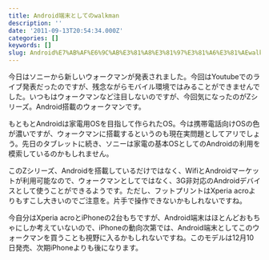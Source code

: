 ```yaml
---
title: Android端末としてのwalkman
description: ''
date: '2011-09-13T20:54:34.000Z'
categories: []
keywords: []
slug: Android%E7%AB%AF%E6%9C%AB%E3%81%A8%E3%81%97%E3%81%A6%E3%81%AEwalkman
---
```

今日はソニーから新しいウォークマンが発表されました。今回はYoutubeでのライブ発表だったのですが、残念ながらモバイル環境ではみることができませんでした。いつもはウォークマンなど注目しないのですが、今回気になったのがZシリーズ。Android搭載のウォークマンです。

もともとAndroidは家電用OSを目指して作られたOS。今は携帯電話向けOSの色が濃いですが、ウォークマンに搭載するというのも現在実問題としてアリでしょう。先日のタブレットに続き、ソニーは家電の基本OSとしてのAndroidの利用を模索しているのかもしれません。

このZシリーズ、Androidを搭載しているだけではなく、WifiとAndroidマーケットが利用可能なので、ウォークマンとしてではなく、3G非対応のAndroidデバイスとして使うことができるようです。ただし、フットプリントはXperia acroよりもすこし大きいのでご注意を。片手で操作できないかもしれないですね。

今自分はXperia acroとiPhoneの2台もちですが、Android端末はほとんどおもちゃにしか考えていないので、iPhoneの動向次第では、Android端末としてこのウォークマンを買うことも視野に入るかもしれないですね。このモデルは12月10日発売、次期iPhoneよりも後になります。